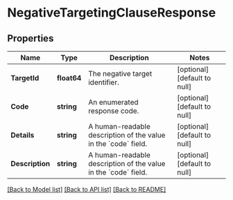# NegativeTargetingClauseResponse

## Properties
Name | Type | Description | Notes
------------ | ------------- | ------------- | -------------
**TargetId** | **float64** | The negative target identifier. | [optional] [default to null]
**Code** | **string** | An enumerated response code. | [optional] [default to null]
**Details** | **string** | A human-readable description of the value in the &#x60;code&#x60; field. | [optional] [default to null]
**Description** | **string** | A human-readable description of the value in the &#x60;code&#x60; field. | [optional] [default to null]

[[Back to Model list]](../README.md#documentation-for-models) [[Back to API list]](../README.md#documentation-for-api-endpoints) [[Back to README]](../README.md)

